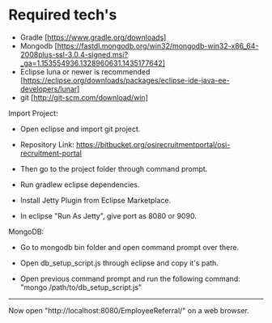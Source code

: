 
Required tech's
===============
- Gradle [https://www.gradle.org/downloads]
- Mongodb [https://fastdl.mongodb.org/win32/mongodb-win32-x86_64-2008plus-ssl-3.0.4-signed.msi?_ga=1.153554936.1328960631.1435177642]
- Eclipse luna or newer is recommended [https://eclipse.org/downloads/packages/eclipse-ide-java-ee-developers/lunar]
- git [http://git-scm.com/download/win]

Import Project:
- Open eclipse and import git project.

- Repository Link: https://bitbucket.org/osirecruitmentportal/osi-recruitment-portal

- Then go to the project folder through command prompt.

- Run gradlew eclipse dependencies.

- Install Jetty Plugin from Eclipse Marketplace.

- In eclipse "Run As Jetty", give port as 8080 or 9090.

MongoDB:

- Go to mongodb bin folder and open command prompt over there.

- Open db_setup_script.js through eclipse and copy it's path.

- Open previous command prompt and run the following command:
"mongo /path/to/db_setup_script.js"

----------------------------

Now open "http://localhost:8080/EmployeeReferral/" on a web browser.